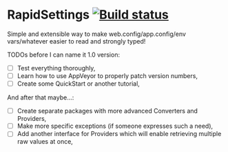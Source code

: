 # RapidSettings [![Build status](https://ci.appveyor.com/api/projects/status/1r2o5w4tsg11fatf/branch/master?svg=true)](https://ci.appveyor.com/project/baterja/rapidsettings/branch/master)
Simple and extensible way to make web.config/app.config/env vars/whatever easier to read and strongly typed!

TODOs before I can name it 1.0 version:
- [ ] Test everything thoroughly,
- [ ] Learn how to use AppVeyor to properly patch version numbers,
- [ ] Create some QuickStart or another tutorial,

And after that maybe...:
- [ ] Create separate packages with more advanced Converters and Providers,
- [ ] Make more specific exceptions (if someone expresses such a need),
- [ ] Add another interface for Providers which will enable retrieving multiple raw values at once,